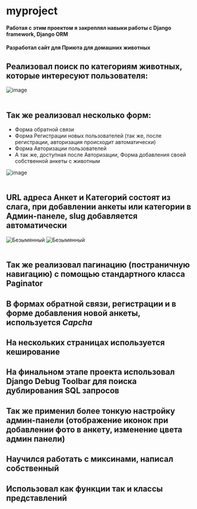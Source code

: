 # myproject
#### Работая с этим проектом я закреплял навыки работы с Django framework, Django ORM
#### Разработал сайт для Приюта для домашних животных
## Реализовал поиск по категориям животных, которые интересуют пользователя:
![image](https://user-images.githubusercontent.com/108910572/209527029-b9890d6d-2a6a-44db-bcef-7bf193e26363.png)
<br/>
<br/>
## Так же реализовал несколько форм:
- Форма обратной связи
- Форма Регистрации новых пользователей (так же, после регистрации, авторизация происходит автоматически)
- Форма Авторизации пользователей
- А так же, доступная после Авторизации, Форма добавления своей собственной анкеты с животным

![image](https://user-images.githubusercontent.com/108910572/209527752-dc2de1d9-ab34-4eb1-9f7c-a7b7eef94835.png)
<br/>
<br/>
## URL адреса Анкет и Категорий состоят из слага, при добавлении анкеты или категории в Админ-панеле, slug добавляется автоматически
![Безымянный](https://user-images.githubusercontent.com/108910572/209529473-cc9b8b62-dfd3-4ce2-a39b-897be3750eda.png)
![Безымянный](https://user-images.githubusercontent.com/108910572/209529709-93396402-ee27-4c21-b19b-79d84f23fd28.png)
<br/>
<br/>
## Так же реализовал пагинацию (постраничную навигацию) с помощью стандартного класса Paginator
## В формах обратной связи, регистрации и в форме добавления новой анкеты, используется *Capcha*
## На нескольких страницах используется кеширование
## На финальном этапе проекта использовал Django Debug Toolbar для поиска дублирования SQL запросов 
## Так же применил более тонкую настройку админ-панели (отображение иконок при добавлении фото в анкету, изменение цвета админ панели)
## Научился работать с миксинами, написал собственный
## Использовал как функции так и классы представлений
